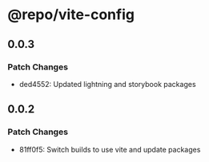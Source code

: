 # @repo/vite-config

## 0.0.3

### Patch Changes

- ded4552: Updated lightning and storybook packages

## 0.0.2

### Patch Changes

- 81ff0f5: Switch builds to use vite and update packages
